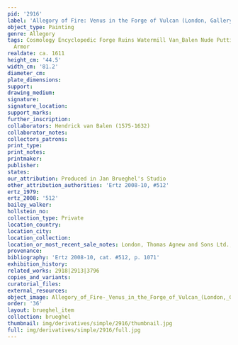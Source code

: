 ```yaml
---
pid: '2916'
label: 'Allegory of Fire: Venus in the Forge of Vulcan (London, Gallery Agnew)'
object_type: Painting
genre: Allegory
tags: Cosmology Encyclopedic Forge Ruins Watermill Van_Balen Nude Putti Landscape
  Armor
realdate: ca. 1611
height_cm: '44.5'
width_cm: '81.2'
diameter_cm: 
plate_dimensions: 
support: 
drawing_medium: 
signature: 
signature_location: 
support_marks: 
further_inscription: 
collaborators: Hendrick van Balen (1575-1632)
collaborator_notes: 
collectors_patrons: 
print_type: 
print_notes: 
printmaker: 
publisher: 
states: 
our_attribution: Produced in Jan Brueghel's Studio
other_attribution_authorities: 'Ertz 2008-10, #512'
ertz_1979: 
ertz_2008: '512'
bailey_walker: 
hollstein_no: 
collection_type: Private
location_country: 
location_city: 
location_collection: 
location_or_most_recent_sale_notes: London, Thomas Agnew and Sons Ltd., 1980
provenance: 
bibliography: 'Ertz 2008-10, cat. #512, p. 1071'
exhibition_history: 
related_works: 2918|2913|3796
copies_and_variants: 
curatorial_files: 
external_resources: 
object_image: Allegory_of_Fire-_Venus_in_the_Forge_of_Vulcan_(London,_Gallery_Agnew).jpg
order: '36'
layout: brueghel_item
collection: brueghel
thumbnail: img/derivatives/simple/2916/thumbnail.jpg
full: img/derivatives/simple/2916/full.jpg
---
```

